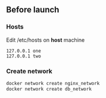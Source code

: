 ## Before launch

### Hosts
Edit /etc/hosts on **host** machine
```
127.0.0.1 one
127.0.0.1 two
```
### Create network

```bash
docker network create nginx_network
docker network create db_network
```